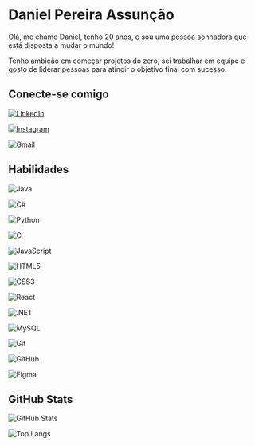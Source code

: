 # Daniel Pereira Assunção
Olá, me chamo Daniel, tenho 20 anos, e sou uma pessoa sonhadora que está disposta a mudar o mundo! 

Tenho ambição em começar projetos do zero, sei trabalhar em equipe e gosto de liderar pessoas para atingir o objetivo final com sucesso.

## Conecte-se comigo
[![LinkedIn](https://img.shields.io/badge/LinkedIn-0077B5?style=for-the-badge&logo=linkedin&logoColor=white)](https://www.linkedin.com/in/daniel-pereira-073685260/)

[![Instagram](https://img.shields.io/badge/-Instagram-%23E4405F?style=for-the-badge&logo=instagram&logoColor=white)](https://www.instagram.com/the_nielo/)

[![Gmail](https://img.shields.io/badge/Gmail-333333?style=for-the-badge&logo=gmail&logoColor=red)](mailto:danielpeassuncao@gmail.com)

## Habilidades
![Java](https://img.shields.io/badge/java-%23ED8B00.svg?style=for-the-badge&logo=openjdk&logoColor=white)

![C#](https://img.shields.io/badge/C%23-239120?style=for-the-badge&logo=c-sharp&logoColor=white)

![Python](https://img.shields.io/badge/python-3670A0?style=for-the-badge&logo=python&logoColor=ffdd54)

![C](https://img.shields.io/badge/C-00599C?style=for-the-badge&logo=c&logoColor=white)

![JavaScript](https://img.shields.io/badge/JavaScript-F7DF1E?style=for-the-badge&logo=javascript&logoColor=black)

![HTML5](https://img.shields.io/badge/HTML5-E34F26?style=for-the-badge&logo=html5&logoColor=white)

![CSS3](https://img.shields.io/badge/CSS3-1572B6?style=for-the-badge&logo=css3&logoColor=white)

![React](https://img.shields.io/badge/React-20232A?style=for-the-badge&logo=react&logoColor=61DAFB)

![.NET](https://img.shields.io/badge/.NET-5C2D91?style=for-the-badge&logo=.net&logoColor=white)

![MySQL](https://img.shields.io/badge/MySQL-00000F?style=for-the-badge&logo=mysql&logoColor=white)

![Git](https://img.shields.io/badge/GIT-E44C30?style=for-the-badge&logo=git&logoColor=white)

![GitHub](https://img.shields.io/badge/github-%23121011.svg?style=for-the-badge&logo=github&logoColor=white)



![Figma](https://img.shields.io/badge/Figma-696969?style=for-the-badge&logo=figma&logoColor=figma)



## GitHub Stats
![GitHub Stats](https://github-readme-stats.vercel.app/api?username=Danielo64&theme=transparent&bg_color=000&border_color=30A3DC&show_icons=true&icon_color=30A3DC&title_color=E94D5F&text_color=FFF)

![Top Langs](https://github-readme-stats-git-masterrstaa-rickstaa.vercel.app/api/top-langs/?username=Danielo64&bg_color=000&border_color=30A3DC&title_color=E94D5F&text_color=FFF)
